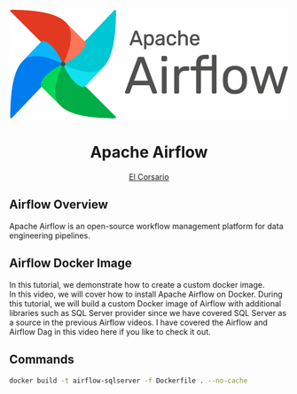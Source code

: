 <p align="center"><img src="../src/img/AirflowLogo.png" alt="CloudFormation"  height="200" /></p>

<h1 align="center"> Apache Airflow </h1>
<p align="center">
  <a href="https://www.sentu.studio/videos/404/watch?v=t4h4vsULwFE&t">El Corsario</a>
</p>

## Airflow Overview

Apache Airflow is an open-source workflow management platform for data engineering pipelines.

## Airflow Docker Image 
In this tutorial, we demonstrate how to create a custom docker image.  
In this video, we will cover how to install Apache Airflow on Docker. During this tutorial, we will build a custom Docker image of Airflow with
additional libraries such as SQL Server provider since we have covered SQL Server as a source in the previous Airflow videos. 
I have covered the Airflow and Airflow Dag in this video here if you like to check it out. 

## Commands

```bash
docker build -t airflow-sqlserver -f Dockerfile . --no-cache
```

